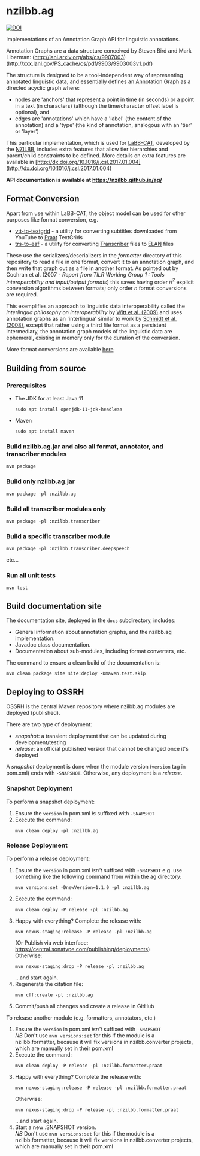 # nzilbb.ag

[![DOI](https://zenodo.org/badge/49908890.svg)](https://zenodo.org/badge/latestdoi/49908890)


Implementations of an Annotation Graph API for linguistic annotations.

Annotation Graphs are a data structure conceived by Steven Bird and Mark Liberman:
(http://lanl.arxiv.org/abs/cs/9907003)
(http://xxx.lanl.gov/PS_cache/cs/pdf/9903/9903003v1.pdf)

The structure is designed to be a tool-independent way of representing annotated linguistic data,
and essentially defines an Annotation Graph as a directed acyclic graph where:
 * nodes are 'anchors' that represent a point in time (in seconds) or a point in a text
 (in characters) (although the time/character offset label is optional), and 
 * edges are 'annotations' which have a 'label' (the content of the annotation) and a
 'type' (the kind of annotation, analogous with an 'tier' or 'layer') 

This particular implementation, which is used for
[LaBB-CAT](https://labbcat.canterbury.ac.nz), 
developed by the
[NZILBB](http://www.nzilbb.canterbury.ac.nz), 
includes extra features that allow tier hierarchies and parent/child constraints to be defined.
More details on extra features are available in
[http://dx.doi.org/10.1016/j.csl.2017.01.004](http://dx.doi.org/10.1016/j.csl.2017.01.004)

**API documentation is available at https://nzilbb.github.io/ag/**

## Format Conversion

Apart from use within LaBB-CAT, the object model can be used for other purposes like
format conversion, e.g. 
 * [vtt-to-textgrid](https://github.com/nzilbb/ag/blob/main/bin/vtt-to-textgrid.jar?raw=true) -
 a utility for converting subtitles downloaded from YouTube to
 [Praat](http://praat.org) TextGrids 
 * [trs-to-eaf](https://github.com/nzilbb/ag/blob/main/bin/trs-to-textgrid.jar?raw=true) -
 a utility for converting
 [Transcriber](http://trans.sourceforge.net/en/presentation.php) files to
 [ELAN](https://tla.mpi.nl/tools/tla-tools/elan/) files 

These use the serializers/deserializers in the *formatter* directory of this repository
to read a file in one format, convert it to an annotation graph, and then write that graph
out as a file in another format. As pointed out by
Cochran et al. (2007 - *Report from TILR Working Group 1 : Tools interoperability and input/output formats*)
this saves having order *n<sup>2</sup>* explicit conversion algorithms between formats;
only order *n* format conversions are required.

This exemplifies an approach to linguistic data interoperability called the *interlingua
philosophy on interoperability* by
[Witt et al. (2009)](https://www.w3.org/People/fsasaki/docs/lre-intro.pdf)
and uses annotation graphs as an 'interlingua' similar to work by 
[Schmidt et al. (2008)](https://ids-pub.bsz-bw.de/frontdoor/deliver/index/docId/2308/file/Schmidt%20etc_An_exchange_format_for_multimodal_annotations_2008.pdf),
except that rather using a third file format as a persistent intermediary, the annotation
graph models of the linguistic data are ephemeral, existing in memory only for the duration of the
conversion.

More format conversions are available
[here](https://github.com/nzilbb/ag/blob/main/bin/README.md#standalone-format-converters)

## Building from source

### Prerequisites

* The JDK for at least Java 11
  ```
  sudo apt install openjdk-11-jdk-headless
  ```
* Maven
  ```
  sudo apt install maven
  ```

### Build nzilbb.ag.jar and also all format, annotator, and transcriber modules 

```
mvn package
```

### Build only nzilbb.ag.jar

```
mvn package -pl :nzilbb.ag
```

### Build all transcriber modules only

```
mvn package -pl :nzilbb.transcriber
```

### Build a specific transcriber module

```
mvn package -pl :nzilbb.transcriber.deepspeech
```

etc...

### Run all unit tests

```
mvn test
```

## Build documentation site

The documentation site, deployed in the `docs` subdirectory, includes:

- General information about annotation graphs, and the nzilbb.ag implementation.
- Javadoc class documentation.
- Documentation about sub-modules, including format converters, etc.

The command to ensure a clean build of the documentation is:

```
mvn clean package site site:deploy -Dmaven.test.skip
```

## Deploying to OSSRH

OSSRH is the central Maven repository where nzilbb.ag modules are deployed (published).

There are two type of deployment:

- *snapshot*: a transient deployment that can be updated during development/testing
- *release*: an official published version that cannot be changed once it's deployed

A *snapshot* deployment is done when the module version (`version` tag in pom.xml) ends with
`-SNAPSHOT`. Otherwise, any deployment is a *release*.

### Snapshot Deployment

To perform a snapshot deployment:

1. Ensure the `version` in pom.xml *is* suffixed with `-SNAPSHOT`
2. Execute the command:  
   ```
   mvn clean deploy -pl :nzilbb.ag
   ```

### Release Deployment

To perform a release deployment:

1. Ensure the `version` in pom.xml *isn't* suffixed with `-SNAPSHOT` e.g. use something
   like the following command from within the ag directory:  
   ```
   mvn versions:set -DnewVersion=1.1.0 -pl :nzilbb.ag
   ```
2. Execute the command:  
   ```
   mvn clean deploy -P release -pl :nzilbb.ag
   ```
3. Happy with everything? Complete the release with:
   ```
   mvn nexus-staging:release -P release -pl :nzilbb.ag
   ```
   (Or Publish via web interface: <https://central.sonatype.com/publishing/deployments>)\
   Otherwise:
   ```
   mvn nexus-staging:drop -P release -pl :nzilbb.ag
   ```
   ...and start again.
4. Regenerate the citation file:
   ```
   mvn cff:create -pl :nzilbb.ag
   ```
5. Commit/push all changes and create a release in GitHub

To release another module (e.g. formatters, annotators, etc.)

1. Ensure the `version` in pom.xml *isn't* suffixed with `-SNAPSHOT`  
   *NB* Don't use `mvn versions:set` for this if the module is a nzilbb.formatter, because it
   will fix versions in nzilbb.converter projects, which are manually set in their pom.xml
2. Execute the command:  
   ```
   mvn clean deploy -P release -pl :nzilbb.formatter.praat
   ```
3. Happy with everything? Complete the release with:
   ```
   mvn nexus-staging:release -P release -pl :nzilbb.formatter.praat
   ```
   Otherwise:
   ```
   mvn nexus-staging:drop -P release -pl :nzilbb.formatter.praat
   ```
   ...and start again.
4. Start a new .SNAPSHOT version.  
   *NB* Don't use `mvn versions:set` for this if the module is a nzilbb.formatter, because it
   will fix versions in nzilbb.converter projects, which are manually set in their pom.xml

